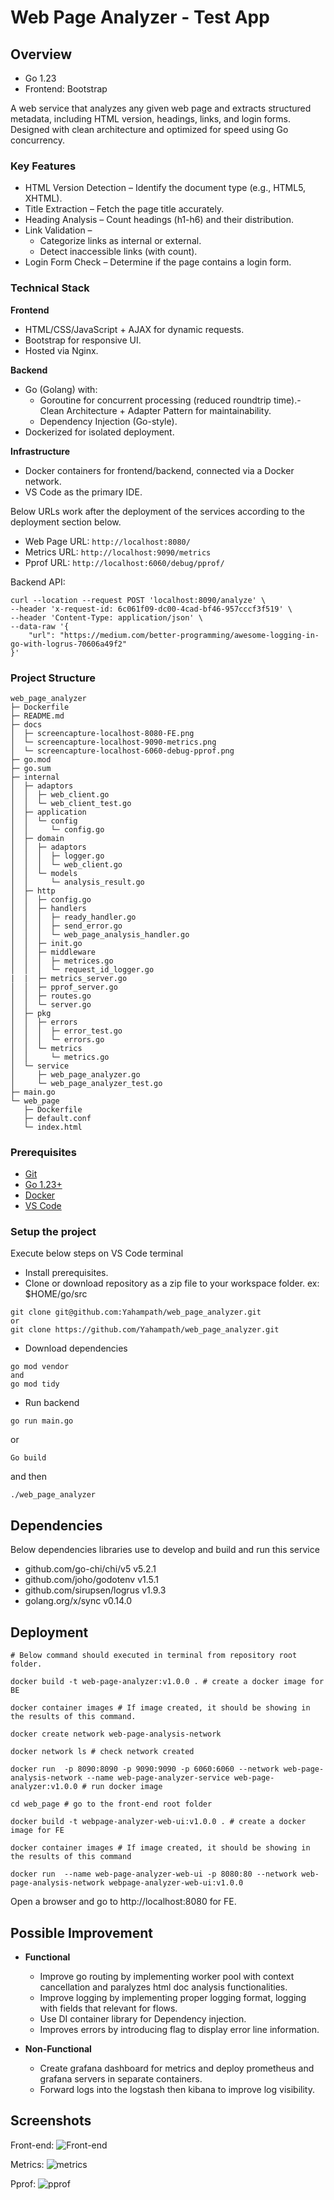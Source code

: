 # Web Page Analyzer - Test App

## Overview

- Go 1.23
- Frontend: Bootstrap

A web service that analyzes any given web page and extracts structured metadata, including HTML version, headings, links, and login forms. Designed with clean architecture and optimized for speed using Go concurrency.

### Key Features

- HTML Version Detection – Identify the document type (e.g., HTML5, XHTML).
- Title Extraction – Fetch the page title accurately.
- Heading Analysis – Count headings (h1-h6) and their distribution.
- Link Validation –
  - Categorize links as internal or external.
  - Detect inaccessible links (with count).
- Login Form Check – Determine if the page contains a login form.

### Technical Stack

**Frontend**

- HTML/CSS/JavaScript + AJAX for dynamic requests.
- Bootstrap for responsive UI.
- Hosted via Nginx.

**Backend**

- Go (Golang) with:
  - Goroutine for concurrent processing (reduced roundtrip time).- Clean Architecture + Adapter Pattern for maintainability.
  - Dependency Injection (Go-style).
- Dockerized for isolated deployment.

**Infrastructure**

- Docker containers for frontend/backend, connected via a Docker network.
- VS Code as the primary IDE.

Below URLs work after the deployment of the services according to the deployment section below.

- Web Page URL: ```http://localhost:8080/```
- Metrics URL: ```http://localhost:9090/metrics```
- Pprof URL: ```http://localhost:6060/debug/pprof/```

Backend API:

```shell
curl --location --request POST 'localhost:8090/analyze' \
--header 'x-request-id: 6c061f09-dc00-4cad-bf46-957cccf3f519' \
--header 'Content-Type: application/json' \
--data-raw '{
    "url": "https://medium.com/better-programming/awesome-logging-in-go-with-logrus-70606a49f2"
}'
```

### Project Structure

```MD
web_page_analyzer
├─ Dockerfile
├─ README.md
├─ docs
│  ├─ screencapture-localhost-8080-FE.png
│  └─ screencapture-localhost-9090-metrics.png
│  └─ screencapture-localhost-6060-debug-pprof.png
├─ go.mod
├─ go.sum
├─ internal
│  ├─ adaptors
│  │  ├─ web_client.go
│  │  └─ web_client_test.go
│  ├─ application
│  │  └─ config
│  │     └─ config.go
│  ├─ domain
│  │  ├─ adaptors
│  │  │  ├─ logger.go
│  │  │  └─ web_client.go
│  │  └─ models
│  │     └─ analysis_result.go
│  ├─ http
│  │  ├─ config.go
│  │  ├─ handlers
│  │  │  ├─ ready_handler.go
│  │  │  ├─ send_error.go
│  │  │  └─ web_page_analysis_handler.go
│  │  ├─ init.go
│  │  ├─ middleware
│  │  │  ├─ metrices.go
│  │  │  └─ request_id_logger.go
|  |  ├─ metrics_server.go
│  │  ├─ pprof_server.go
│  │  ├─ routes.go
│  │  └─ server.go
│  ├─ pkg
│  │  ├─ errors
│  │  │  ├─ error_test.go
│  │  │  └─ errors.go
│  │  └─ metrics
│  │     └─ metrics.go
│  └─ service
│     ├─ web_page_analyzer.go
│     └─ web_page_analyzer_test.go
├─ main.go
└─ web_page
   ├─ Dockerfile
   ├─ default.conf
   └─ index.html
```

### Prerequisites

- [Git](https://git-scm.com/downloads)
- [Go 1.23+](https://go.dev/doc/install)
- [Docker](https://docs.docker.com/desktop/setup/install/mac-install/)
- [VS Code](https://code.visualstudio.com/download)

### Setup the project

Execute below steps on VS Code terminal

- Install prerequisites.
- Clone or download repository as a zip file to your workspace folder. ex: $HOME/go/src

```shell
git clone git@github.com:Yahampath/web_page_analyzer.git
or 
git clone https://github.com/Yahampath/web_page_analyzer.git
```

- Download dependencies

```shell
go mod vendor
and 
go mod tidy
```

- Run backend

```shell
go run main.go
```

or

```shell
Go build
```

and then

```shell
./web_page_analyzer
```

## Dependencies

Below dependencies libraries use to develop and build and run this service

- github.com/go-chi/chi/v5 v5.2.1
- github.com/joho/godotenv v1.5.1
- github.com/sirupsen/logrus v1.9.3
- golang.org/x/sync v0.14.0

## Deployment

```shell
# Below command should executed in terminal from repository root folder.

docker build -t web-page-analyzer:v1.0.0 . # create a docker image for BE

docker container images # If image created, it should be showing in the results of this command.

docker create network web-page-analysis-network

docker network ls # check network created

docker run  -p 8090:8090 -p 9090:9090 -p 6060:6060 --network web-page-analysis-network --name web-page-analyzer-service web-page-analyzer:v1.0.0 # run docker image

cd web_page # go to the front-end root folder

docker build -t webpage-analyzer-web-ui:v1.0.0 . # create a docker image for FE

docker container images # If image created, it should be showing in the results of this command

docker run  --name web-page-analyzer-web-ui -p 8080:80 --network web-page-analysis-network webpage-analyzer-web-ui:v1.0.0
```

Open a browser and go to http://localhost:8080 for FE.

## Possible Improvement

- **Functional**

  - Improve go routing by implementing worker pool with context cancellation and paralyzes html doc analysis functionalities.
  - Improve logging by implementing proper logging format, logging with fields that relevant for flows.
  - Use DI container library for Dependency injection.
  - Improves errors by introducing flag to display error line information.

- **Non-Functional**

  - Create grafana dashboard for metrics and deploy prometheus and grafana servers in separate containers.
  - Forward logs into the logstash then kibana to improve log visibility.

## Screenshots

Front-end:
![Front-end](/docs/screencapture-localhost-8080-FE.png)

Metrics:
![metrics](/docs/screencapture-localhost-9090-metrics.png)

Pprof:
![pprof](/docs/screencapture-localhost-6060-debug-pprof.png)
